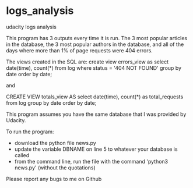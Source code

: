 # logs_analysis
udacity logs analysis

This program has 3 outputs every time it is run. The 3 most popular articles in the database, the 3 most popular authors in
the database, and all of the days where more than 1% of page requests were 404 errors. 

The views created in the SQL are:
create view errors_view as select date(time), count(*) from log where status = '404 NOT FOUND' group by date order by date;

and 

CREATE VIEW totals_view AS select date(time), count(*) as total_requests from log group by date order by date;



This program assumes you have the same database that I was provided by Udacity.

To run the program: 
- download the python file news.py
- update the variable DBNAME on line 5 to whatever your database is called
- from the command line, run the file with the command 'python3 news.py' (without the quotations)

Please report any bugs to me on Github

